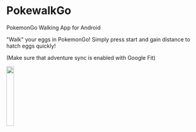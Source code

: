 # PokewalkGo

PokemonGo Walking App for Android

"Walk" your eggs in PokemonGo!
Simply press start and gain distance to hatch eggs quickly!

(Make sure that adventure sync is enabled with Google Fit)

<img src="https://lh3.googleusercontent.com/pw/ACtC-3fXDms0hvAQkdJ8rMwVIgD3mUiqvdmvbfoZoI20eAG9EAS4iC-9kmjQdAakAotG2meIpQEqa3EBU3v3eppgEWZiNSijPsJJt0_WTEviSFaqFzACwM5Kfw0p4PzqSBofTVbhD0wq5sL3Cf5D-5X2MsP5=w522-h869-no?authuser=0" width="20%">

